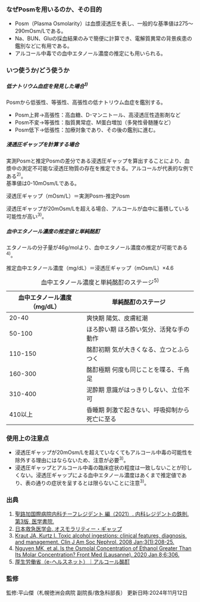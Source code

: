 ### なぜPosmを用いるのか、その目的
* Posm（Plasma Osmolarity）は血漿浸透圧を表し、一般的な基準値は275〜290mOsm/Lである。  
* Na、BUN、Gluの採血結果のみで簡便に計算でき、電解質異常の背景疾患の鑑別などに有用である。  
* アルコール中毒での血中エタノール濃度の推定にも用いられる。

### いつ使うか/どう使うか

##### 低ナトリウム血症を発見した場合<sup>1)</sup>  
Posmから低張性、等張性、高張性の低ナトリウム血症を鑑別する。  

* Posm上昇→高張性：高血糖、D-マンニトール、高浸透圧性造影剤など  
* Posm不変→等張性：脂質異常症、M蛋白増加（多発性骨髄腫など）  
* Posm低下→低張性：加療対象であり、その後の鑑別に進む。  

##### 浸透圧ギャップを計算する場合  
実測Posmと推定Posmの差分である浸透圧ギャップを算出することにより、血漿中の測定不可能な浸透圧物質の存在を推定できる。アルコールが代表的な例である<sup>2)</sup>。  
基準値は0-10mOsm/Lである。


<div class="math-formula">
浸透圧ギャップ（mOsm/L）＝実測Posm-推定Posm
</div>

浸透圧ギャップが20mOsm/Lを超える場合、アルコールが血中に蓄積している可能性が高い<sup>3)</sup>。  

##### 血中エタノール濃度の推定値と単純酩酊  
エタノールの分子量が46g/molより、血中エタノール濃度の推定が可能である<sup>4)</sup>。  

<div class="math-formula">
推定血中エタノール濃度（mg/dL）＝浸透圧ギャップ（mOsm/L）×4.6
</div>

<table>
  <caption>
    血中エタノール濃度と単純酩酊のステージ<sup>5)</sup>
  </caption>
  <thead>
    <tr>
      <th>血中エタノール濃度（mg/dL）</th>
      <th>単純酩酊のステージ</th>
    </tr>
  </thead>
  <tbody>
    <tr>
      <td>20-40</td>
      <td>爽快期 陽気、皮膚紅潮</td>
    </tr>
    <tr>
      <td>50-100</td>
      <td>ほろ酔い期 ほろ酔い気分、活発な手の動作</td>
    </tr>
    <tr>
      <td>110-150</td>
      <td>酩酊初期 気が大きくなる、立つとふらつく</td>
    </tr>
    <tr>
      <td>160-300</td>
      <td>酩酊極期 何度も同じことを喋る、千鳥足</td>
    </tr>
    <tr>
      <td>310-400</td>
      <td>泥酔期 意識がはっきりしない、立位不可</td>
    </tr>
    <tr>
      <td>410以上</td>
      <td>昏睡期 刺激で起きない、呼吸抑制から死亡に至る</td>
    </tr>
  </tbody>
</table>

### 使用上の注意点
* 浸透圧ギャップが20mOsm/Lを超えていなくてもアルコール中毒の可能性を除外する理由にはならないため、注意が必要<sup>3)</sup>。  
* 浸透圧ギャップとアルコール中毒の臨床症状の程度は一致しないことが珍しくない。浸透圧ギャップによる血中エタノール濃度はあくまで推定値であり、表の通りの症状を呈するとは限らないことに注意<sup>3)</sup>。

### 出典
1. [聖路加国際病院内科チーフレジデント 編（2021）. 内科レジデントの鉄則. 第3版, 医学書院.](https://www.amazon.co.jp/dp/4260034618)  
2. [日本救急医学会. オスモラリティー・ギャップ](https://www.jaam.jp/dictionary/dictionary/word/0602.html)  
3. [Kraut JA, Kurtz I. Toxic alcohol ingestions: clinical features, diagnosis, and management. Clin J Am Soc Nephrol. 2008 Jan;3(1):208-25.](https://pubmed.ncbi.nlm.nih.gov/18045860/)  
4. [Nguyen MK, et al. Is the Osmolal Concentration of Ethanol Greater Than Its Molar Concentration? Front Med (Lausanne). 2020 Jan 8;6:306.](https://pubmed.ncbi.nlm.nih.gov/31970159/)  
5. [厚生労働省（e-ヘルスネット）｜アルコール酩酊](https://www.e-healthnet.mhlw.go.jp/information/dictionary/alcohol/ya-020.html)

### 監修
監修:平山傑（札幌徳洲会病院 副院長/救急科部長）
更新日時:2024年11月12日